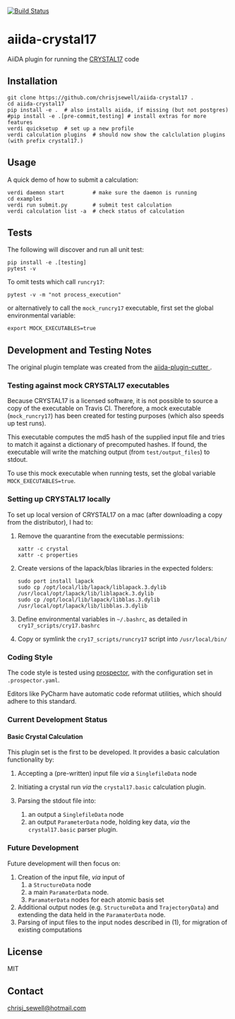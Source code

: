 [![Build Status](https://travis-ci.org/chrisjsewell/aiida-crystal17.svg?branch=master)](https://travis-ci.org/chrisjsewell/aiida-crystal17)

# aiida-crystal17

AiiDA plugin for running the [CRYSTAL17](http://www.crystal.unito.it/) code

## Installation

```shell
git clone https://github.com/chrisjsewell/aiida-crystal17 .
cd aiida-crystal17
pip install -e .  # also installs aiida, if missing (but not postgres)
#pip install -e .[pre-commit,testing] # install extras for more features
verdi quicksetup  # set up a new profile
verdi calculation plugins  # should now show the calclulation plugins (with prefix crystal17.)
```

## Usage

A quick demo of how to submit a calculation:

```shell
verdi daemon start         # make sure the daemon is running
cd examples
verdi run submit.py        # submit test calculation
verdi calculation list -a  # check status of calculation
```

## Tests

The following will discover and run all unit test:

```shell
pip install -e .[testing]
pytest -v
```

To omit tests which call `runcry17`:

```shell
pytest -v -m "not process_execution"
```

or alternatively to call the `mock_runcry17` executable, 
first set the global environmental variable:

```shell
export MOCK_EXECUTABLES=true
```

## Development and Testing Notes

The original plugin template was created from the 
[aiida-plugin-cutter
](https://github.com/aiidateam/aiida-plugin-cutter/tree/e614256377a4ac0c03f0ffca1dfe7bd9bb618983).

### Testing against mock CRYSTAL17 executables

Because CRYSTAL17 is a licensed software, it is not possible to source a copy of the executable on Travis CI.
Therefore, a mock executable (`mock_runcry17`) has been created for testing purposes (which also speeds up test runs). 

This executable computes the md5 hash of the supplied input file and tries to match it against a dictionary of 
precomputed hashes. If found, the executable will write the matching output (from `test/output_files`) to stdout.

To use this mock executable when running tests, set the global variable `MOCK_EXECUTABLES=true`.

### Setting up CRYSTAL17 locally

To set up local version of CRYSTAL17 on a mac (after downloading a copy from the distributor), I had to:

1. Remove the quarantine from the executable permissions:

    ```shell
    xattr -c crystal 
    xattr -c properties
    ```
    
2. Create versions of the lapack/blas libraries in the expected folders:

    ```shell
    sudo port install lapack
    sudo cp /opt/local/lib/lapack/liblapack.3.dylib /usr/local/opt/lapack/lib/liblapack.3.dylib
    sudo cp /opt/local/lib/lapack/libblas.3.dylib /usr/local/opt/lapack/lib/libblas.3.dylib
    ```
    
3. Define environmental variables in `~/.bashrc`, as detailed in `cry17_scripts/cry17.bashrc`
4. Copy or symlink the `cry17_scripts/runcry17` script into `/usr/local/bin/`

### Coding Style

The code style is tested using [prospector](https://prospector.readthedocs.io/en/master/),
with the configuration set in `.prospector.yaml`.

Editors like PyCharm have automatic code reformat utilities, which should adhere to this standard.

### Current Development Status

#### Basic Crystal Calculation

This plugin set is the first to be developed. 
It provides a basic calculation functionality by:
 
1. Accepting a (pre-written) input file *via* a `SinglefileData` node
2. Initiating a crystal run *via* the `crystal17.basic` calculation plugin.
3. Parsing the stdout file into:

   1. an output a `SinglefileData` node
   2. an output `ParameterData` node, holding key data, *via* the `crystal17.basic` parser plugin.

### Future Development

Future development will then focus on:
 
1. Creation of the input file,  *via* input of 
    1. a `StructureData` node
    2. a main `ParamaterData` node.
    3. `ParamaterData` nodes for each atomic basis set
2. Additional output nodes (e.g. `StructureData` and `TrajectoryData`) 
and extending the data held in the `ParamaterData` node.
3. Parsing of input files to the input nodes described in (1), 
for migration of existing computations

## License

MIT

## Contact

chrisj_sewell@hotmail.com

